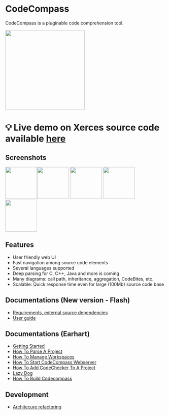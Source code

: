 CodeCompass
===========

CodeCompass is a pluginable code comprehension tool.

<img src="https://raw.githubusercontent.com/Ericsson/codecompass/master/webgui/images/logo.png" width="250px;"/>

# :bulb: Live demo on Xerces source code available [here](http://modelserver.inf.elte.hu:34540/#wsid=xerces)

## Screenshots

<img src="https://raw.githubusercontent.com/Ericsson/codecompass/master/webgui/images/home.png" height="100px" /><img src="https://raw.githubusercontent.com/Ericsson/codecompass/master/webgui/images/codebites.png" height="100px" />
<img src="https://raw.githubusercontent.com/Ericsson/codecompass/master/webgui/images/infotree.png" height="100px" />
<img src="https://raw.githubusercontent.com/Ericsson/codecompass/master/plugins/cpp/webgui/images/cpp_function_call_diagram.png" height="100px" />
<img src="https://raw.githubusercontent.com/Ericsson/codecompass/master/plugins/cpp/webgui/images/cpp_detailed_class_diagram.png" height="100px" />

Features
--------

- User friendly web UI
- Fast navigation among source code elements
- Several languages supported
- Deep parsing for C, C++, Java and more is coming
- Many diagrams: call path, inheritance, aggregation, CodeBites, etc.
- Scalable: Quick response time even for large (100Mb) source code base

Documentations (New version - **Flash**)
--------
- [Requirements, external source dependencies](doc/deps.md)
- [User guide](doc/usage.md)

Documentations (Earhart)
--------
- [Getting Started](https://github.com/Ericsson/CodeCompass/wiki/Getting-Started)
- [How To Parse A Project](https://github.com/Ericsson/CodeCompass/wiki/How-To-Parse-A-Project)
- [How To Manage Workspaces](https://github.com/Ericsson/CodeCompass/wiki/How-To-Manage-Workspaces)
- [How To Start CodeCompass Webserver](https://github.com/Ericsson/CodeCompass/wiki/How-To-Start-CodeCompass-Webserver)
- [How To Add CodeChecker To A Project](https://github.com/Ericsson/CodeCompass/wiki/How-To-Add-CodeChecker-To-A-Project)
- [Lazy Dog](https://github.com/Ericsson/CodeCompass/wiki/Lazy-Dog)
- [How To Build Codecompass](https://github.com/Ericsson/CodeCompass/wiki/How-To-Build-Codecompass)

Development
--------
- [Architecure refactoring](https://github.com/Ericsson/CodeCompass/wiki/Architecure-Refactoring)
